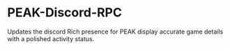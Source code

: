 # PEAK-Discord-RPC
Updates the discord Rich presence for PEAK display accurate game details with a polished activity status.
